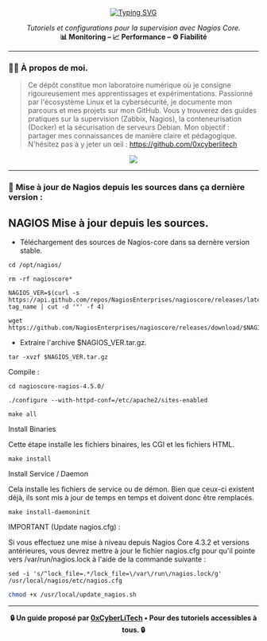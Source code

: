 <div align="center">

<a href="https://github.com/0xCyberLiTech">
  <img src="https://readme-typing-svg.herokuapp.com?font=Fira+Code&size=32&pause=1000&color=D14A4A&center=true&vCenter=true&width=650&lines=SUPERVISION+AVEC+NAGIOS;Installation+%26+Configuration;Tutoriels+%26+Fichiers+d'Exemple" alt="Typing SVG" />
</a>

<p align="center">
  <em>Tutoriels et configurations pour la supervision avec Nagios Core.</em><br>
  <b>📊 Monitoring – 📈 Performance – ⚙️ Fiabilité</b>
</p>

</div>

---

### 👨‍💻 **À propos de moi.**

> Ce dépôt constitue mon laboratoire numérique où je consigne rigoureusement mes apprentissages et expérimentations.
> Passionné par l'écosystème Linux et la cybersécurité, je documente mon parcours et mes projets sur mon GitHub.
> Vous y trouverez des guides pratiques sur la supervision (Zabbix, Nagios), la conteneurisation (Docker) et la sécurisation de serveurs Debian.
> Mon objectif : partager mes connaissances de manière claire et pédagogique.
> N'hésitez pas à y jeter un œil : https://github.com/0xcyberlitech

<p align="center">
  <a href="https://skillicons.dev">
    <img src="https://skillicons.dev/icons?i=linux,debian,bash,docker,nginx,grafana,prometheus,git,vim" />
  </a>
</p>

---

### 🧭 **Mise à jour de Nagios depuis les sources dans ça dernière version :**

## NAGIOS Mise à jour depuis les sources.

- Téléchargement des sources de Nagios-core dans sa dernère version stable.
```
cd /opt/nagios/
```
```
rm -rf nagioscore*
```
```
NAGIOS_VER=$(curl -s https://api.github.com/repos/NagiosEnterprises/nagioscore/releases/latest|grep tag_name | cut -d '"' -f 4)
```
```
wget https://github.com/NagiosEnterprises/nagioscore/releases/download/$NAGIOS_VER/$NAGIOS_VER.tar.gz
```
- Extraire l'archive $NAGIOS_VER.tar.gz.
```
tar -xvzf $NAGIOS_VER.tar.gz
```
Compile :
```
cd nagioscore-nagios-4.5.0/
```
```
./configure --with-httpd-conf=/etc/apache2/sites-enabled
```
```
make all
```
Install Binaries

Cette étape installe les fichiers binaires, les CGI et les fichiers HTML.
```
make install
```
Install Service / Daemon

Cela installe les fichiers de service ou de démon. Bien que ceux-ci existent déjà, ils sont mis à jour de temps en temps et doivent donc être remplacés.
```
make install-daemoninit
```


IMPORTANT (Update nagios.cfg) :

Si vous effectuez une mise à niveau depuis Nagios Core 4.3.2 et versions antérieures, vous devrez mettre à jour le fichier nagios.cfg pour qu'il pointe vers /var/run/nagios.lock à l'aide de la commande suivante :
```
sed -i 's/^lock_file=.*/lock_file=\/var\/run\/nagios.lock/g' /usr/local/nagios/etc/nagios.cfg
```










```bash
chmod +x /usr/local/update_nagios.sh
```

---

<p align="center">
  <b>🔒 Un guide proposé par <a href="https://github.com/0xCyberLiTech">0xCyberLiTech</a> • Pour des tutoriels accessibles à tous. 🔒</b>
</p>
